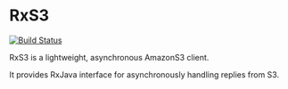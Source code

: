 RxS3
========
[![Build Status](https://circleci.com/gh/codewise/RxS3.png?circle-token=2ac1798616cb86fbe39e6177648674d38cce951e)](https://circleci.com/gh/codewise/RxS3/tree/master)

RxS3 is a lightweight, asynchronous AmazonS3 client.

It provides RxJava interface for asynchronously handling replies from S3. 
